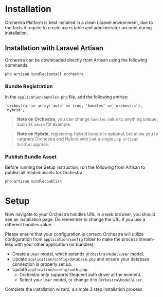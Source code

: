 # Installation

Orchestra Platform is best installed in a clean Laravel environment, due to the facts it require to create `users` table and administrator account during installation.

<a name="download"></a>
## Installation with Laravel Artisan

Orchestra can be downloaded directly from Artisan using the following commands:

	php artisan bundle:install orchestra

### Bundle Registration

In the `application/bundles.php` file, add the following entries:

	'orchestra' => array('auto' => true, 'handles' => 'orchestra'),
	'hybrid',

> **Note on Orchestra**, you can change `handles` value to anything unique, such as `admin` for example.

> **Note on Hybrid**, registering Hybrid bundle is optional, but allow you to upgrade Orchestra and Hybrid with just a single `php artisan bundle:upgrade`.

### Publish Bundle Asset

Before running the Setup instruction, run the following from Artisan to publish all related assets for Orchestra:

	php artisan bundle:publish

<a name="setup"></a>
# Setup

Now navigate to your Orchestra handles URL in a web browser, you should see an installation page. Do remember to change the URL if you use a different handles value.

Please ensure that your configuration is correct, Orchestra will utilize configuration from `application/config` folder to make the process stream-less with your other application (or bundles).

- Create a `User` model, which extends `Orchestra\Model\User` model.
- Update `application/config/database.php` and ensure your database connection is properly set up.
- Update `application/config/auth.php`.
	- Orchestra only supports Eloquent auth driver at the moment.
	- Select your `User` model, or change it to `Orchestra\Model\User`.

Complete the installation wizard, a simple 3 step installation process.